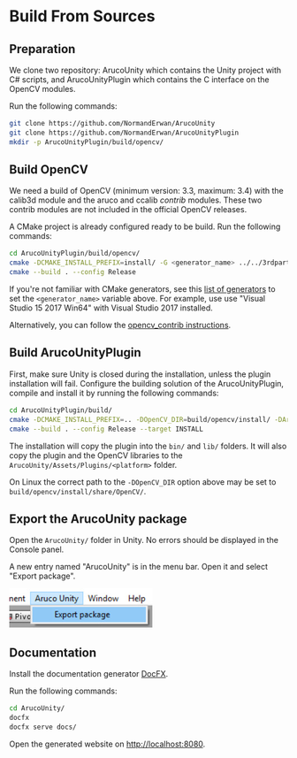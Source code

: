 # Build From Sources

## Preparation

We clone two repository: ArucoUnity which contains the Unity project with C# scripts, and ArucoUnityPlugin which contains the C interface on the OpenCV modules.

Run the following commands:

```bash
git clone https://github.com/NormandErwan/ArucoUnity
git clone https://github.com/NormandErwan/ArucoUnityPlugin
mkdir -p ArucoUnityPlugin/build/opencv/
```

## Build OpenCV

We need a build of OpenCV (minimum version: 3.3, maximum: 3.4) with the calib3d module and the aruco and ccalib *contrib* modules. These two contrib modules are not included in the official OpenCV releases.

A CMake project is already configured ready to be build. Run the following commands:

```bash
cd ArucoUnityPlugin/build/opencv/
cmake -DCMAKE_INSTALL_PREFIX=install/ -G <generator_name> ../../3rdparty/opencv_contrib/
cmake --build . --config Release
```

If you're not familiar with CMake generators, see this [list of generators](https://cmake.org/cmake/help/latest/manual/cmake-generators.7.html) to set the `<generator_name>` variable above. For example, use use "Visual Studio 15 2017 Win64" with Visual Studio 2017 installed.

Alternatively, you can follow the [opencv_contrib instructions](https://github.com/opencv/opencv_contrib).

## Build ArucoUnityPlugin

First, make sure Unity is closed during the installation, unless the plugin installation will fail. Configure the building solution of the ArucoUnityPlugin, compile and install it by running the following commands:

```bash
cd ArucoUnityPlugin/build/
cmake -DCMAKE_INSTALL_PREFIX=.. -DOpenCV_DIR=build/opencv/install/ -DArucoUnity_DIR=../../ArucoUnity/ -G <generator_name> ..
cmake --build . --config Release --target INSTALL
```

The installation will copy the plugin into the `bin/` and `lib/` folders. It will also copy the plugin and the OpenCV libraries to the `ArucoUnity/Assets/Plugins/<platform>` folder.

On Linux the correct path to the `-DOpenCV_DIR` option above may be set to `build/opencv/install/share/OpenCV/`.

## Export the ArucoUnity package

Open the `ArucoUnity/` folder in Unity. No errors should be displayed in the Console panel.

A new entry named "ArucoUnity" is in the menu bar. Open it and select "Export package".

![Export ArucoUnity package](../images/export_package.jpg)

## Documentation

Install the documentation generator [DocFX](http://dotnet.github.io/docfx/tutorial/docfx_getting_started.html).

Run the following commands:

```bash
cd ArucoUnity/
docfx
docfx serve docs/
```

Open the generated website on [http://localhost:8080](http://localhost:8080).